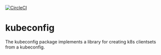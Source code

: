 [![CircleCI](https://circleci.com/gh/giantswarm/kubeconfig.svg?style=svg)](https://circleci.com/gh/giantswarm/kubeconfig)

# kubeconfig

The kubeconfig package implements a library for creating k8s clientsets from a kubeconfig.
